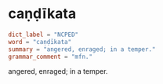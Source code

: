 # caṇḍīkata

``` toml
dict_label = "NCPED"
word = "caṇḍīkata"
summary = "angered, enraged; in a temper."
grammar_comment = "mfn."
```

angered, enraged; in a temper.


